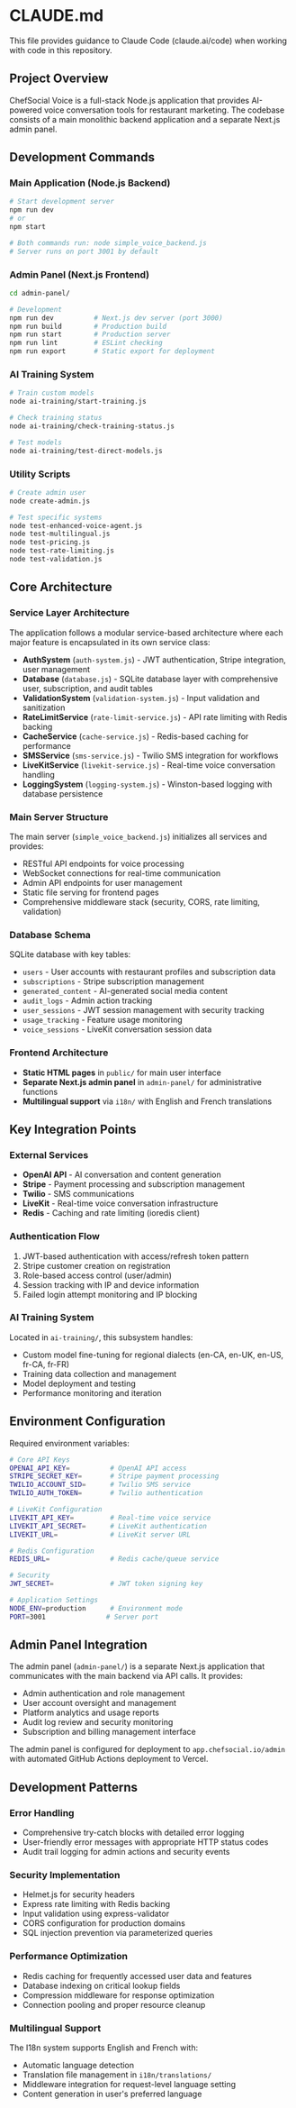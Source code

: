 # CLAUDE.md

This file provides guidance to Claude Code (claude.ai/code) when working with code in this repository.

## Project Overview

ChefSocial Voice is a full-stack Node.js application that provides AI-powered voice conversation tools for restaurant marketing. The codebase consists of a main monolithic backend application and a separate Next.js admin panel.

## Development Commands

### Main Application (Node.js Backend)
```bash
# Start development server
npm run dev
# or
npm start

# Both commands run: node simple_voice_backend.js
# Server runs on port 3001 by default
```

### Admin Panel (Next.js Frontend)
```bash
cd admin-panel/

# Development
npm run dev          # Next.js dev server (port 3000)
npm run build        # Production build
npm run start        # Production server
npm run lint         # ESLint checking
npm run export       # Static export for deployment
```

### AI Training System
```bash
# Train custom models
node ai-training/start-training.js

# Check training status
node ai-training/check-training-status.js

# Test models
node ai-training/test-direct-models.js
```

### Utility Scripts
```bash
# Create admin user
node create-admin.js

# Test specific systems
node test-enhanced-voice-agent.js
node test-multilingual.js
node test-pricing.js
node test-rate-limiting.js
node test-validation.js
```

## Core Architecture

### Service Layer Architecture
The application follows a modular service-based architecture where each major feature is encapsulated in its own service class:

- **AuthSystem** (`auth-system.js`) - JWT authentication, Stripe integration, user management
- **Database** (`database.js`) - SQLite database layer with comprehensive user, subscription, and audit tables
- **ValidationSystem** (`validation-system.js`) - Input validation and sanitization
- **RateLimitService** (`rate-limit-service.js`) - API rate limiting with Redis backing
- **CacheService** (`cache-service.js`) - Redis-based caching for performance
- **SMSService** (`sms-service.js`) - Twilio SMS integration for workflows
- **LiveKitService** (`livekit-service.js`) - Real-time voice conversation handling
- **LoggingSystem** (`logging-system.js`) - Winston-based logging with database persistence

### Main Server Structure
The main server (`simple_voice_backend.js`) initializes all services and provides:
- RESTful API endpoints for voice processing
- WebSocket connections for real-time communication
- Admin API endpoints for user management
- Static file serving for frontend pages
- Comprehensive middleware stack (security, CORS, rate limiting, validation)

### Database Schema
SQLite database with key tables:
- `users` - User accounts with restaurant profiles and subscription data
- `subscriptions` - Stripe subscription management
- `generated_content` - AI-generated social media content
- `audit_logs` - Admin action tracking
- `user_sessions` - JWT session management with security tracking
- `usage_tracking` - Feature usage monitoring
- `voice_sessions` - LiveKit conversation session data

### Frontend Architecture
- **Static HTML pages** in `public/` for main user interface
- **Separate Next.js admin panel** in `admin-panel/` for administrative functions
- **Multilingual support** via `i18n/` with English and French translations

## Key Integration Points

### External Services
- **OpenAI API** - AI conversation and content generation
- **Stripe** - Payment processing and subscription management
- **Twilio** - SMS communications
- **LiveKit** - Real-time voice conversation infrastructure
- **Redis** - Caching and rate limiting (ioredis client)

### Authentication Flow
1. JWT-based authentication with access/refresh token pattern
2. Stripe customer creation on registration
3. Role-based access control (user/admin)
4. Session tracking with IP and device information
5. Failed login attempt monitoring and IP blocking

### AI Training System
Located in `ai-training/`, this subsystem handles:
- Custom model fine-tuning for regional dialects (en-CA, en-UK, en-US, fr-CA, fr-FR)
- Training data collection and management
- Model deployment and testing
- Performance monitoring and iteration

## Environment Configuration

Required environment variables:
```bash
# Core API Keys
OPENAI_API_KEY=          # OpenAI API access
STRIPE_SECRET_KEY=       # Stripe payment processing
TWILIO_ACCOUNT_SID=      # Twilio SMS service
TWILIO_AUTH_TOKEN=       # Twilio authentication

# LiveKit Configuration
LIVEKIT_API_KEY=         # Real-time voice service
LIVEKIT_API_SECRET=      # LiveKit authentication
LIVEKIT_URL=             # LiveKit server URL

# Redis Configuration
REDIS_URL=               # Redis cache/queue service

# Security
JWT_SECRET=              # JWT token signing key

# Application Settings
NODE_ENV=production      # Environment mode
PORT=3001               # Server port
```

## Admin Panel Integration

The admin panel (`admin-panel/`) is a separate Next.js application that communicates with the main backend via API calls. It provides:
- Admin authentication and role management
- User account oversight and management
- Platform analytics and usage reports
- Audit log review and security monitoring
- Subscription and billing management interface

The admin panel is configured for deployment to `app.chefsocial.io/admin` with automated GitHub Actions deployment to Vercel.

## Development Patterns

### Error Handling
- Comprehensive try-catch blocks with detailed error logging
- User-friendly error messages with appropriate HTTP status codes
- Audit trail logging for admin actions and security events

### Security Implementation
- Helmet.js for security headers
- Express rate limiting with Redis backing
- Input validation using express-validator
- CORS configuration for production domains
- SQL injection prevention via parameterized queries

### Performance Optimization
- Redis caching for frequently accessed user data and features
- Database indexing on critical lookup fields
- Compression middleware for response optimization
- Connection pooling and proper resource cleanup

### Multilingual Support
The I18n system supports English and French with:
- Automatic language detection
- Translation file management in `i18n/translations/`
- Middleware integration for request-level language setting
- Content generation in user's preferred language